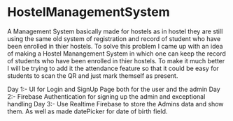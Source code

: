 # HostelManagementSystem

A Management System basically made for hostels as in hostel they are still using the same old system of registration and record of student who have been enrolled
in thier hostels. To solve this problem I came up with an idea of making a Hostel Manangement System in which one can keep the record of students who have been enrolled
in thier hostels. To make it much better I will be trying to add it the attendance feature so that it could be easy for students to scan the QR and just mark themself as
present.

Day 1:- UI for Login and SignUp Page both for the user and the admin
Day 2:- Firebase Authentication for signing up the admin and exceptional handling
Day 3:- Use Realtime Firebase to store the Admins data and show them. As well as made datePicker for date of birth field.

